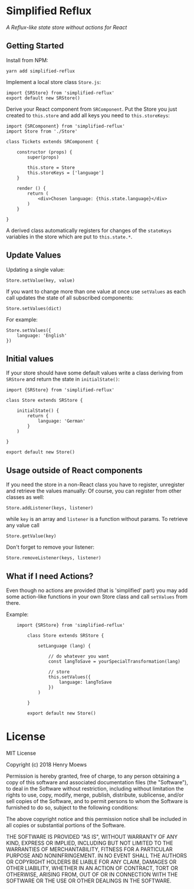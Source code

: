 # Simplified Reflux
_A Reflux-like state store without actions for React_

## Getting Started 
Install from NPM:
    
    yarn add simplified-reflux
    
Implement a local store class `Store.js`:
    
    import {SRStore} from 'simplified-reflux'
    export default new SRStore()
    
Derive your React component from `SRComponent`. 
Put the Store you just created to `this.store` and add all keys you need to `this.storeKeys`:

    import {SRComponent} from 'simplified-reflux'
    import Store from './Store'
     
    class Tickets extends SRComponent {
        
        constructor (props) {
            super(props)
            
            this.store = Store
            this.storeKeys = ['language']
        }
        
        render () {
            return (
                <div>Chosen language: {this.state.language}</div>
            )
        }
       
    }
    
A derived class automatically registers for changes of the `stateKeys` variables in the store
which are put to `this.state.*`.

## Update Values
Updating a single value:

    Store.setValue(key, value)

If you want to change more than one value at once use `setValues` as each call updates the state of all subscribed components:
    
    Store.setValues(dict)
    
For example: 
   
    Store.setValues({
        language: 'English'
    })
    
## Initial values
If your store should have some default values write a class deriving from `SRStore` and return the state in `initialState()`:

    import {SRStore} from 'simplified-reflux'
     
    class Store extends SRStore {
        
        initialState() {
            return {
                language: 'German'
            }
        )
        
    }
     
    export default new Store()    

## Usage outside of React components

If you need the store in a non-React class you have to register, unregister and retrieve the values manually:
Of course, you can register from other classes as well:

    Store.addListener(keys, listener)
    
while `key` is an array and `listener` is a function without params. To retrieve any value call

    Store.getValue(key)
    
Don't forget to remove your listener:
    
    Store.removeListener(keys, listener)
    
## What if I need Actions?
Even though no actions are provided (that is 'simplified' part) you may add some action-like functions in your own Store class and call `setValues` from there.

Example:    
    
        import {SRStore} from 'simplified-reflux'
             
            class Store extends SRStore {
                
                setLanguage (lang) {
                
                    // do whatever you want
                    const langToSave = yourSpecialTransformation(lang)
                
                    // store
                    this.setValues({
                        language: langToSave
                    })
                )
                
            }
             
            export default new Store()  
    
# License

MIT License

Copyright (c) 2018 Henry Moews

Permission is hereby granted, free of charge, to any person obtaining a copy
of this software and associated documentation files (the "Software"), to deal
in the Software without restriction, including without limitation the rights
to use, copy, modify, merge, publish, distribute, sublicense, and/or sell
copies of the Software, and to permit persons to whom the Software is
furnished to do so, subject to the following conditions:

The above copyright notice and this permission notice shall be included in all
copies or substantial portions of the Software.

THE SOFTWARE IS PROVIDED "AS IS", WITHOUT WARRANTY OF ANY KIND, EXPRESS OR
IMPLIED, INCLUDING BUT NOT LIMITED TO THE WARRANTIES OF MERCHANTABILITY,
FITNESS FOR A PARTICULAR PURPOSE AND NONINFRINGEMENT. IN NO EVENT SHALL THE
AUTHORS OR COPYRIGHT HOLDERS BE LIABLE FOR ANY CLAIM, DAMAGES OR OTHER
LIABILITY, WHETHER IN AN ACTION OF CONTRACT, TORT OR OTHERWISE, ARISING FROM,
OUT OF OR IN CONNECTION WITH THE SOFTWARE OR THE USE OR OTHER DEALINGS IN THE
SOFTWARE.
   